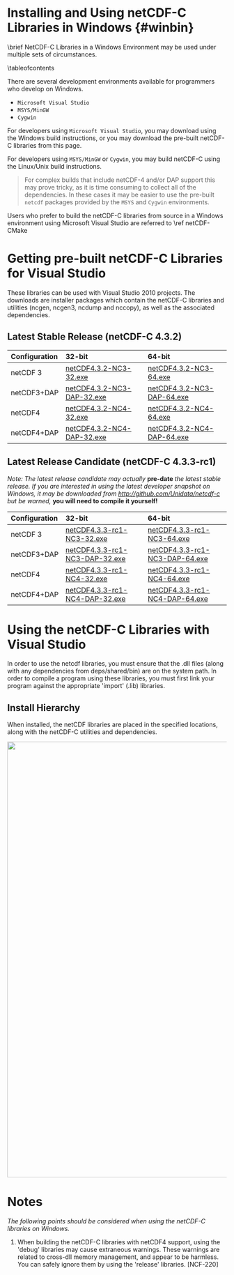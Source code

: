 Installing and Using netCDF-C Libraries in Windows {#winbin}
==================================================

\brief NetCDF-C Libraries in a Windows Environment may be used under multiple sets of circumstances.

\tableofcontents

There are several development environments available for programmers who develop on Windows. 

* `Microsoft Visual Studio `
* `MSYS/MinGW`
* `Cygwin`

For developers using `Microsoft Visual Studio`, you may download using the Windows build instructions, or you may download the pre-built netCDF-C libraries from this page.

For developers using `MSYS/MinGW` or `Cygwin`, you may build netCDF-C using the Linux/Unix build instructions.  

> For complex builds that include netCDF-4 and/or DAP support this may prove tricky, as it is time consuming to collect all of the dependencies.  In these cases it may be easier to use the pre-built `netcdf` packages provided by the `MSYS` and `Cygwin` environments.

Users who prefer to build the netCDF-C libraries from source in a Windows environment using Microsoft Visual Studio are referred to \ref netCDF-CMake

# Getting pre-built netCDF-C Libraries for Visual Studio

These libraries can be used with Visual Studio 2010 projects.  The downloads are installer packages which contain the netCDF-C libraries and utilities (ncgen, ncgen3, ncdump and nccopy), as well as the associated dependencies.  

## Latest Stable Release (netCDF-C 4.3.2)

Configuration		| 32-bit 						| 64-bit |
:-------------------|:--------							|:-------|
netCDF 3		| [netCDF4.3.2-NC3-32.exe][r1]		| [netCDF4.3.2-NC3-64.exe][r5] 
netCDF3+DAP		| [netCDF4.3.2-NC3-DAP-32.exe][r2]	| [netCDF4.3.2-NC3-DAP-64.exe][r6]
netCDF4			| [netCDF4.3.2-NC4-32.exe][r3]		| [netCDF4.3.2-NC4-64.exe][r7]
netCDF4+DAP		| [netCDF4.3.2-NC4-DAP-32.exe][r4]	| [netCDF4.3.2-NC4-DAP-64.exe][r8]



## Latest Release Candidate (netCDF-C 4.3.3-rc1)

*Note: The latest release candidate may actually* **pre-date** *the latest stable release.  If you are interested in using the latest developer snapshot on Windows, it  may be downloaded from http://github.com/Unidata/netcdf-c but be warned,* **you will need to compile it yourself!**

Configuration		| 32-bit 						| 64-bit |
:-------------------|:--------							|:-------|
netCDF 3		| [netCDF4.3.3-rc1-NC3-32.exe][rc1]		| [netCDF4.3.3-rc1-NC3-64.exe][rc6] 
netCDF3+DAP		| [netCDF4.3.3-rc1-NC3-DAP-32.exe][rc2]	| [netCDF4.3.3-rc1-NC3-DAP-64.exe][rc6]
netCDF4			| [netCDF4.3.3-rc1-NC4-32.exe][rc3]		| [netCDF4.3.3-rc1-NC4-64.exe][rc7]
netCDF4+DAP		| [netCDF4.3.3-rc1-NC4-DAP-32.exe][rc4]	| [netCDF4.3.3-rc1-NC4-DAP-64.exe][rc8]

# Using the netCDF-C Libraries with Visual Studio
In order to use the netcdf libraries, you must ensure that the .dll files (along with any dependencies from deps/shared/bin) are on the system path. In order to compile a program using these libraries, you must first link your program against the appropriate 'import' (.lib) libraries.  

## Install Hierarchy

When installed, the netCDF libraries are placed in the specified locations, along with the netCDF-C utilities and dependencies.

<center>
<IMG SRC="InstallTreeWindows.png" width="1000"/>
</center>

# Notes

*The following points should be considered when using the netCDF-C libraries on Windows.*

1. When building the netCDF-C libraries with netCDF4 support, using the 'debug' libraries may cause extraneous warnings. These warnings are related to cross-dll memory management, and appear to be harmless. You can safely ignore them by using the 'release' libraries. [NCF-220]


[r1]: http://www.unidata.ucar.edu/netcdf/win_netcdf/netCDF4.3.2-NC3-32.exe
[r2]: http://www.unidata.ucar.edu/netcdf/win_netcdf/netCDF4.3.2-NC3-DAP-32.exe
[r3]: http://www.unidata.ucar.edu/netcdf/win_netcdf/netCDF4.3.2-NC4-32.exe
[r4]: http://www.unidata.ucar.edu/netcdf/win_netcdf/netCDF4.3.2-NC4-DAP-32.exe
[r5]: http://www.unidata.ucar.edu/netcdf/win_netcdf/netCDF4.3.2-NC3-64.exe
[r6]: http://www.unidata.ucar.edu/netcdf/win_netcdf/netCDF4.3.2-NC3-DAP-64.exe
[r7]: http://www.unidata.ucar.edu/netcdf/win_netcdf/netCDF4.3.2-NC4-64.exe
[r8]: http://www.unidata.ucar.edu/netcdf/win_netcdf/netCDF4.3.2-NC4-DAP-64.exe


[rc1]: http://www.unidata.ucar.edu/netcdf/win_netcdf/netCDF4.3.3-rc1-NC3-32.exe
[rc2]: http://www.unidata.ucar.edu/netcdf/win_netcdf/netCDF4.3.3-rc1-NC3-DAP-32.exe
[rc3]: http://www.unidata.ucar.edu/netcdf/win_netcdf/netCDF4.3.3-rc1-NC4-32.exe
[rc4]: http://www.unidata.ucar.edu/netcdf/win_netcdf/netCDF4.3.3-rc1-NC4-DAP-32.exe
[rc6]: http://www.unidata.ucar.edu/netcdf/win_netcdf/netCDF4.3.3-rc1-NC3-64.exe
[rc6]: http://www.unidata.ucar.edu/netcdf/win_netcdf/netCDF4.3.3-rc1-NC3-DAP-64.exe
[rc7]: http://www.unidata.ucar.edu/netcdf/win_netcdf/netCDF4.3.3-rc1-NC4-64.exe
[rc8]: http://www.unidata.ucar.edu/netcdf/win_netcdf/netCDF4.3.3-rc1-NC4-DAP-64.exe
